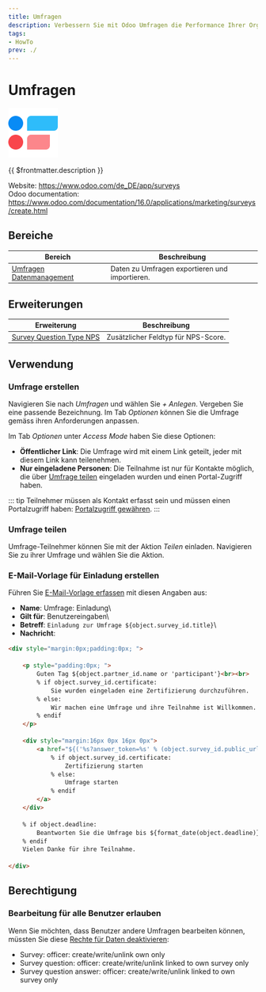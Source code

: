 ```yaml
---
title: Umfragen
description: Verbessern Sie mit Odoo Umfragen die Performance Ihrer Organisation.
tags:
- HowTo
prev: ./
---
```

# Umfragen
![icons_odoo_survey](attachments/icons_odoo_survey.png)

{{ $frontmatter.description }}

Website: <https://www.odoo.com/de_DE/app/surveys>\
Odoo documentation: <https://www.odoo.com/documentation/16.0/applications/marketing/surveys/create.html>

## Bereiche

| Bereich                                                | Beschreibung                                   |
| ------------------------------------------------------ | ---------------------------------------------- |
| [Umfragen Datenmanagement](Survey%20Datamanagement.md) | Daten zu Umfragen exportieren und importieren. |

## Erweiterungen

| Erweiterung                                                   | Beschreibung                        |
| ------------------------------------------------------------- | ----------------------------------- |
| [Survey Question Type NPS](Survey%20Question%20Type%20NPS.md) | Zusätzlicher Feldtyp für NPS-Score. |

## Verwendung

### Umfrage erstellen

Navigieren Sie nach *Umfragen* und wählen Sie *+ Anlegen*. Vergeben Sie eine passende Bezeichnung. Im Tab *Optionen* können Sie die Umfrage gemäss ihren Anforderungen anpassen.


Im Tab *Optionen*  unter *Access Mode* haben Sie diese Optionen:

* **Öffentlicher Link**: Die Umfrage wird mit einem Link geteilt, jeder mit diesem Link kann teilenehmen.
* **Nur eingeladene Personen**: Die Teilnahme ist nur für Kontakte möglich, die über [Umfrage teilen](#Umfrage%20teilen) eingeladen wurden und einen Portal-Zugriff haben.

::: tip
Teilnehmer müssen als Kontakt erfasst sein und müssen einen Portalzugriff haben: [Portalzugriff gewähren](Settings%20Login.md#Portalzugriff%20gewähren).
:::

### Umfrage teilen

Umfrage-Teilnehmer können Sie mit der Aktion *Teilen* einladen. Navigieren Sie zu ihrer Umfrage und wählen Sie die Aktion. 

### E-Mail-Vorlage für Einladung erstellen

Führen Sie [E-Mail-Vorlage erfassen](Dialog%20E-Mail.md#E-Mail-Vorlage%20erfassen) mit diesen Angaben aus:

* **Name**: Umfrage: Einladung\
* **Gilt für**: Benutzereingaben\
* **Betreff**: `Einladung zur Umfrage ${object.survey_id.title}`\
* **Nachricht**:

```html
<div style="margin:0px;padding:0px; ">

    <p style="padding:0px; ">
        Guten Tag ${object.partner_id.name or 'participant'}<br><br>
        % if object.survey_id.certificate:
            Sie wurden eingeladen eine Zertifizierung durchzuführen.
        % else:
            Wir machen eine Umfrage und ihre Teilnahme ist Willkommen.
        % endif
	</p>
	
	<div style="margin:16px 0px 16px 0px">
		<a href="${('%s?answer_token=%s' % (object.survey_id.public_url, object.token)) | safe}" style="background-color:#875A7B;padding:8px 16px 8px 16px; text-decoration:none; color:#fff; border-radius:5px; font-size:13px">
			% if object.survey_id.certificate:
				Zertifizierung starten
			% else:
				Umfrage starten
			% endif
		</a>
	</div>
	
	% if object.deadline:
		Beantworten Sie die Umfrage bis ${format_date(object.deadline)}.<br><br>
	% endif
	Vielen Danke für ihre Teilnahme.
    
</div>
```

## Berechtigung

### Bearbeitung für alle Benutzer erlauben

Wenn Sie möchten, dass Benutzer andere Umfragen bearbeiten können, müssten Sie diese [Rechte für Daten deaktivieren](Settings%20Permissions.md#Rechte%20für%20Daten%20deaktivieren):

* Survey: officer: create/write/unlink own only
* Survey question: officer: create/write/unlink linked to own survey only
* Survey question answer: officer: create/write/unlink linked to own survey only

